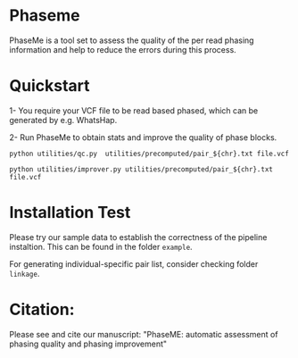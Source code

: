 Phaseme
======

PhaseMe is a tool set to assess the quality of the per read phasing information and help to reduce the errors during this process. 


# Quickstart

1- You require your VCF file to be read based phased, which can be generated by e.g. WhatsHap.

2- Run PhaseMe to obtain stats and improve the quality of phase blocks.

```
python utilities/qc.py  utilities/precomputed/pair_${chr}.txt file.vcf

python utilities/improver.py utilities/precomputed/pair_${chr}.txt file.vcf 
```


# Installation Test

Please try our sample data to establish the correctness of the pipeline instaltion. This can be found in the folder `example`.


For generating individual-specific pair list, consider checking folder `linkage`.

# Citation:

Please see and cite our manuscript: "PhaseME: automatic assessment of phasing quality and phasing improvement"




